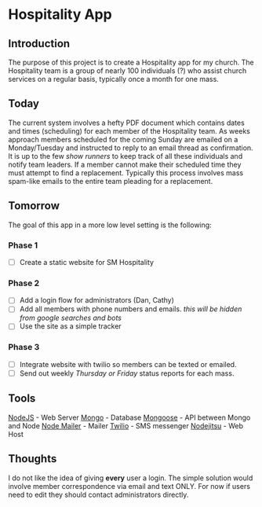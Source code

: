 # Hospitality App

## Introduction
The purpose of this project is to create a Hospitality app for my church. The Hospitality team is a group of nearly 100 individuals (?) who assist church services on a regular basis, typically once a month for one mass.

## Today
The current system involves a hefty PDF document which contains dates and times (scheduling) for each member of the Hospitality team. As weeks approach members scheduled for the coming Sunday are emailed on a Monday/Tuesday and instructed to reply to an email thread as confirmation. It is up to the few _show runners_ to keep track of all these individuals and notify team leaders. If a member cannot make their scheduled time they must attempt to find a replacement. Typically this process involves mass spam-like emails to the entire team pleading for a replacement.

## Tomorrow

The goal of this app in a more low level setting is the following:

### Phase 1
- [ ] Create a static website for SM Hospitality

### Phase 2
- [ ] Add a login flow for administrators (Dan, Cathy)
- [ ] Add all members with phone numbers and emails. _this will be hidden from google searches and bots_
- [ ] Use the site as a simple tracker

### Phase 3
- [ ] Integrate website with twilio so members can be texted or emailed.
- [ ] Send out weekly _Thursday or Friday_ status reports for each mass.

## Tools
[NodeJS](http://nodejs.org) - Web Server
[Mongo](http://mongodb.org) - Database
[Mongoose](http://mongoosejs.com) - API between Mongo and Node
[Node Mailer](http://www.nodemailer.com/) - Mailer
[Twilio](http://www.twilio.com/) - SMS messenger
[Nodejitsu](https://www.nodejitsu.com/) - Web Host

## Thoughts
I do not like the idea of giving **every** user a login. The simple solution would involve member correspondence via email and text ONLY. For now if users need to edit they should contact administrators directly.
